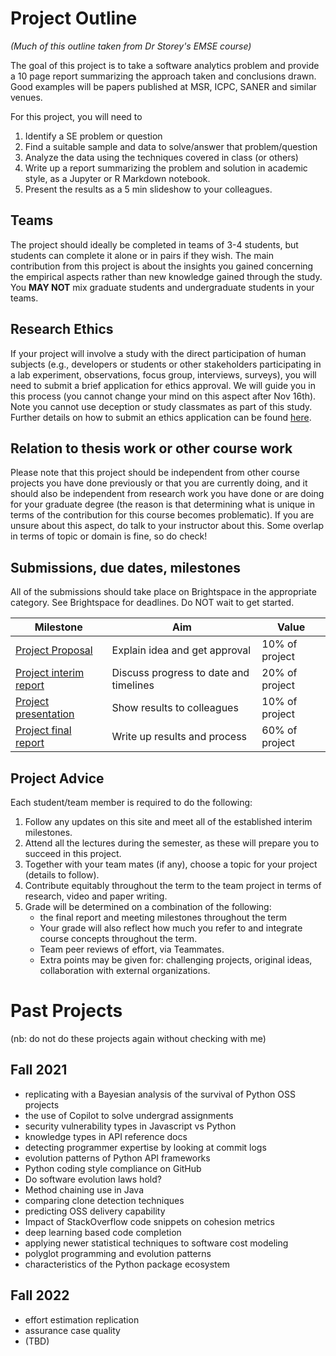 # Project Outline

*(Much of this outline taken from Dr Storey's EMSE course)*

The goal of this project is to take a software analytics problem and provide a 10 page report summarizing the approach taken and conclusions drawn. Good examples will be papers published at MSR, ICPC, SANER and similar venues.

For this project, you will need to 
1. Identify a SE problem or question
2. Find a suitable sample and data to solve/answer that problem/question
3. Analyze the data using the techniques covered in class (or others)
4. Write up a report summarizing the problem and solution in academic style, as a Jupyter or R Markdown notebook.
5. Present the results as a 5 min slideshow to your colleagues.

## Teams 

The project should ideally be completed in teams of 3-4 students, but students can complete it alone or in pairs if they wish.  The main contribution from this project is about the insights you gained concerning the empirical aspects rather than new knowledge gained through the study. You **MAY NOT** mix graduate students and undergraduate students in your teams.

## Research Ethics

If your project will involve a study with the direct participation of human subjects (e.g., developers or students or other stakeholders participating in a lab experiment, observations, focus group, interviews, surveys), you will need to submit a brief application for ethics approval. We will guide you in this process (you cannot change your mind on this aspect after Nov 16th). Note you cannot use deception or study classmates as part of this study. Further details on how to submit an ethics application can be found [here](https://github.com/margaretstorey/EmseUvic2020/tree/master/activities/project-2-ethics).

## Relation to thesis work or other course work

Please note that this project should be independent from other course projects you have done previously or that you are currently doing, and it should also be independent from research work you have done or are doing for your graduate degree (the reason is that determining what is unique in terms of the contribution for this course becomes problematic). If you are unsure about this aspect, do talk to your instructor about this.  Some overlap in terms of topic or domain is fine, so do check!

## Submissions, due dates, milestones

All of the submissions should take place on Brightspace in the appropriate category. See Brightspace for deadlines. Do NOT wait to get started.

| Milestone                                       | Aim                                    | Value           |
| ----------------------------------------------- | -------------------------------------- | --------------- |
| [Project Proposal](project-proposal.md)         | Explain idea and get approval          | 10% of project  |
| [Project interim report](project-interim.md)    | Discuss progress to date and timelines | 20% of project  |
| [Project presentation](project-presentation.md) | Show results to colleagues             | 10% of project  |
| [Project final report](project-final.md)        | Write up results and process           | 60%  of project |

## Project Advice

Each student/team member is required to do the following:

1. Follow any updates on this site and meet all of the established interim milestones.
2. Attend all the lectures during the semester, as these will prepare you to succeed in this project.
3. Together with your team mates (if any), choose a topic for your project (details to follow).
4. Contribute equitably throughout the term to the team project in terms of research, video and paper writing.
5. Grade will be determined on a combination of the following:
    - the final report and meeting milestones throughout the term
    - Your grade will also reflect how much you refer to and integrate course concepts throughout the term.
    - Team peer reviews of effort, via Teammates.
    - Extra points may be given for: challenging projects, original ideas, collaboration with external organizations.


# Past Projects
(nb: do not do these projects again without checking with me)

## Fall 2021
- replicating with a Bayesian analysis of the survival of Python OSS projects
- the use of Copilot to solve undergrad assignments
- security vulnerability types in Javascript vs Python
- knowledge types in API reference docs
- detecting programmer expertise by looking at commit logs
- evolution patterns of Python API frameworks
- Python coding style compliance on GitHub
- Do software evolution laws hold?
- Method chaining use in Java
- comparing clone detection techniques
- predicting OSS delivery capability
- Impact of StackOverflow code snippets on cohesion metrics
- deep learning based code completion
- applying newer statistical techniques to software cost modeling
- polyglot programming and evolution patterns
- characteristics of the Python package ecosystem

## Fall 2022
- effort estimation replication
- assurance case quality
- (TBD)
